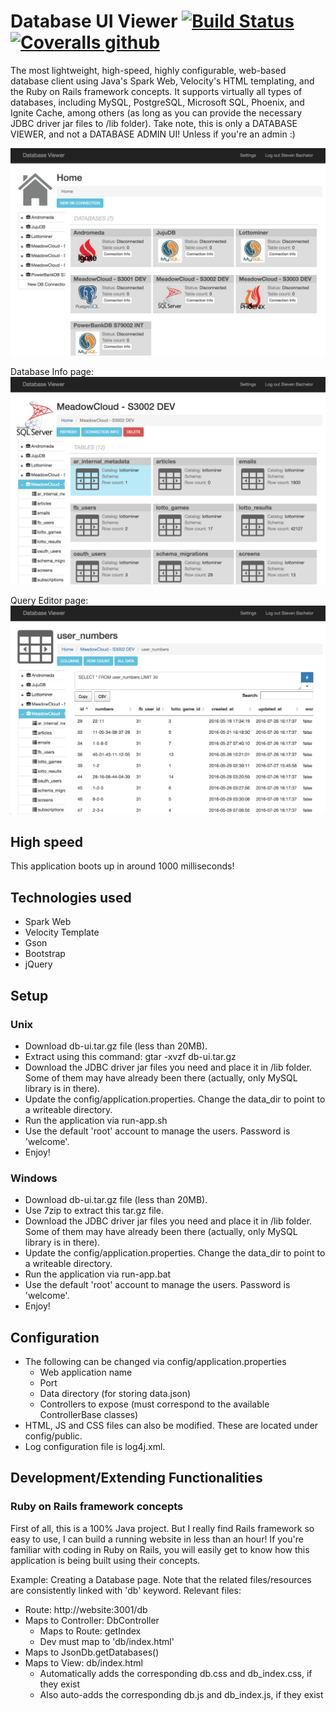 # Database UI Viewer [![Build Status](https://travis-ci.org/juliodelfino/db_ui.svg?branch=master)](https://travis-ci.org/juliodelfino/db_ui) [![Coveralls github](https://img.shields.io/coveralls/github/juliodelfino/db_ui.svg)](https://coveralls.io/github/juliodelfino/db_ui?branch=master)
 
The most lightweight, high-speed, highly configurable, web-based database client using Java's Spark Web,
Velocity's HTML templating, and the Ruby on Rails framework concepts. It supports virtually all types of databases, including MySQL, PostgreSQL, Microsoft SQL, Phoenix, and Ignite Cache, among others (as long as you can provide the necessary JDBC driver jar files to /lib folder).
Take note, this is only a DATABASE VIEWER, and not a DATABASE ADMIN UI! Unless if you're an admin :)

![Home Page](https://raw.githubusercontent.com/juliodelfino/db_ui/master/wiki/home-page.png)

Database Info page:
![Database Info](https://raw.githubusercontent.com/juliodelfino/db_ui/master/wiki/db-info-page.png)

Query Editor page:
![Query Editor](https://raw.githubusercontent.com/juliodelfino/db_ui/master/wiki/table-page.png)

## High speed
This application boots up in around 1000 milliseconds!

## Technologies used
- Spark Web
- Velocity Template
- Gson
- Bootstrap
- jQuery

## Setup

### Unix
- Download db-ui.tar.gz file (less than 20MB).
- Extract using this command: gtar -xvzf db-ui.tar.gz
- Download the JDBC driver jar files you need and place it in /lib folder. Some of them may have already been there (actually, only MySQL library is in there).
- Update the config/application.properties. Change the data_dir to point to a writeable directory.
- Run the application via run-app.sh
- Use the default 'root' account to manage the users. Password is 'welcome'.
- Enjoy!

### Windows
- Download db-ui.tar.gz file (less than 20MB).
- Use 7zip to extract this tar.gz file.
- Download the JDBC driver jar files you need and place it in /lib folder. Some of them may have already been there (actually, only MySQL library is in there).
- Update the config/application.properties. Change the data_dir to point to a writeable directory.
- Run the application via run-app.bat
- Use the default 'root' account to manage the users. Password is 'welcome'.
- Enjoy!

## Configuration
- The following can be changed via config/application.properties
  - Web application name
  - Port
  - Data directory (for storing data.json)
  - Controllers to expose (must correspond to the available ControllerBase classes)
- HTML, JS and CSS files can also be modified. These are located under config/public.
- Log configuration file is log4j.xml.

## Development/Extending Functionalities

### Ruby on Rails framework concepts
First of all, this is a 100% Java project. 
But I really find Rails framework so easy to use, I can build a running website in less than an hour! If you're familiar with coding in Ruby on Rails, you will easily get to know how this application is being built using their concepts.

Example: Creating a Database page. Note that the related files/resources are consistently linked with 'db' keyword.
Relevant files:
  - Route: http://website:3001/db
  - Maps to Controller: DbController
    - Maps to Route: getIndex
    - Dev must map to 'db/index.html'
  - Maps to JsonDb.getDatabases()
  - Maps to View: db/index.html
    - Automatically adds the corresponding db.css and db_index.css, if they exist
    - Also auto-adds the corresponding db.js and db_index.js, if they exist
  


